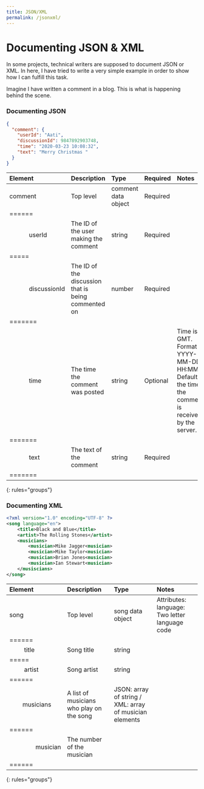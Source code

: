 ```yaml
---
title: JSON/XML
permalink: /jsonxml/
---
```


# Documenting JSON & XML

In some projects, technical writers are supposed to document JSON or XML. In here, I have tried to write a very simple example in order to show how I can fulfill this task.

Imagine I have written a comment in a blog. This is what is happening behind the scene.

### Documenting JSON

```json
{
  "comment": {
    "userId": "Aati",
    "discussionId": 9847892903748,
    "time": "2020-03-23 10:08:32",
    "text": "Merry Christmas "
  }
}
```

| Element | Description | Type | Required | Notes |
|:--------|:-------|:--------|:---------|:-------|
| comment | Top level  | comment data object   | Required |
|======
| &nbsp;&nbsp;&nbsp;&nbsp;&nbsp;&nbsp;&nbsp;&nbsp;&nbsp;&nbsp;&nbsp;&nbsp;userId  | The ID of the user making the comment  | string   | Required |
|=====
| &nbsp;&nbsp;&nbsp;&nbsp;&nbsp;&nbsp;&nbsp;&nbsp;&nbsp;&nbsp;&nbsp;&nbsp;discussionId   | The ID of the discussion that is being commented on   | number | Required |
|=======
| &nbsp;&nbsp;&nbsp;&nbsp;&nbsp;&nbsp;&nbsp;&nbsp;&nbsp;&nbsp;&nbsp;&nbsp;time | The time the comment was posted | string | Optional | Time is GMT. Format is YYYY-MM-DD HH:MM:SS Default is the time the comment is received by the server. |
|=======
| &nbsp;&nbsp;&nbsp;&nbsp;&nbsp;&nbsp;&nbsp;&nbsp;&nbsp;&nbsp;&nbsp;&nbsp;text | The text of the comment | string | Required |
|=======
{: rules="groups"}

### Documenting XML

``` xml
<?xml version="1.0" encoding="UTF-8" ?>
<song language="en">
    <title>Black and Blue</title>
    <artist>The Rolling Stones</artist>
    <musicians>
        <musician>Mike Jagger<musician>
        <musician>Mike Taylor<musician>
        <musician>Brian Jones<musician>
        <musician>Ian Stewart<musician>
    </musiscians>
</song>
```

| Element| Description | Type | Notes |
|:--------|:-------|:--------|:-------|
| song   | Top level   | song data object   | Attributes: language: Two letter language code |
|======
| &nbsp;&nbsp;&nbsp;&nbsp;&nbsp;&nbsp;&nbsp;&nbsp; title   | Song title   | string   |
|=====
| &nbsp;&nbsp;&nbsp;&nbsp;&nbsp;&nbsp;&nbsp;&nbsp; artist   | Song artist   | string |
|======
| &nbsp;&nbsp;&nbsp;&nbsp;&nbsp;&nbsp;&nbsp;&nbsp;musicians | A list of musicians who play on the song | JSON: array of string / XML: array of musician elements |
|======
| &nbsp;&nbsp;&nbsp;&nbsp;&nbsp;&nbsp;&nbsp;&nbsp;&nbsp;&nbsp;&nbsp;&nbsp;&nbsp;&nbsp;&nbsp;&nbsp;musician | The number of the musician |
|======
{: rules="groups"}
